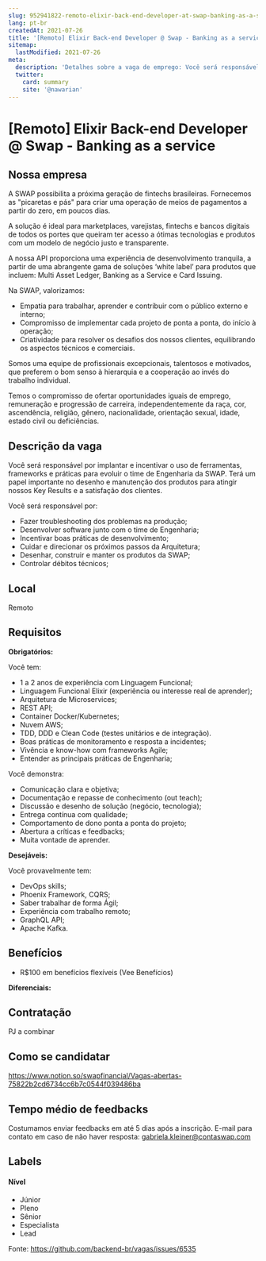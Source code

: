 ```yaml
---
slug: 952941822-remoto-elixir-back-end-developer-at-swap-banking-as-a-service
lang: pt-br
createdAt: 2021-07-26
title: '[Remoto] Elixir Back-end Developer @ Swap - Banking as a service - Vaga de Emprego'
sitemap:
  lastModified: 2021-07-26
meta:
  description: 'Detalhes sobre a vaga de emprego: Você será responsável por implantar e incentivar o uso de ferramentas, frameworks e práticas para evoluir o time de Engenharia da SWAP. Terá um papel importante no desenho e manutenção dos produtos para atingir nossos Key Results e a satisfação dos clientes. Você será responsável por: - Fazer troubleshooting dos problemas na produção; - Desenvolver software junto com o time de Engenharia; - Incentivar boas práticas de desenvolvimento; - Cuidar e direcionar os próximos passos da Arquitetura; - Desenhar, construir e manter os produtos da SWAP; - Controlar débitos técnicos;'
  twitter:
    card: summary
    site: '@nawarian'
---
```


# [Remoto] Elixir Back-end Developer @ Swap - Banking as a service

<!--
==================================================
Caso a vaga for remoto durante a pandemia informar no texto "Remoto durante o covid"
==================================================
-->
<!-- 
==================================================
POR FAVOR, SÓ POSTE SE A VAGA FOR PARA BACK-END!

Não faça distinção de gênero no título da vaga.

Use: "Back-End Developer" ao invés de 
"Desenvolvedor Back-End" \o/

Exemplo: `[São Paulo] Back-End Developer @ NOME DA EMPRESA`
==================================================
-->
<!--
==================================================
Caso a vaga for remoto durante a pandemia deixar a linha abaixo
==================================================
-->


## Nossa empresa

A SWAP possibilita a próxima geração de fintechs brasileiras. Fornecemos as "picaretas e pás" para criar uma operação de meios de pagamentos a partir do zero, em poucos dias.

A solução é ideal para marketplaces, varejistas, fintechs e bancos digitais de todos os portes que queiram ter acesso a ótimas tecnologias e produtos com um modelo de negócio justo e transparente.

A nossa API proporciona uma experiência de desenvolvimento tranquila, a partir de uma abrangente gama de soluções ‘white label’ para produtos que incluem: Multi Asset Ledger, Banking as a Service e Card Issuing.

Na SWAP, valorizamos:

- Empatia para trabalhar, aprender e contribuir com o público externo e interno;
- Compromisso de implementar cada projeto de ponta a ponta, do início à operação;
- Criatividade para resolver os desafios dos nossos clientes, equilibrando os aspectos técnicos e comerciais.

Somos uma equipe de profissionais excepcionais, talentosos e motivados, que preferem o bom senso à hierarquia e a cooperação ao invés do trabalho individual.

Temos o compromisso de ofertar oportunidades iguais de emprego, remuneração e progressão de carreira, independentemente da raça, cor, ascendência, religião, gênero, nacionalidade, orientação sexual, idade, estado civil ou deficiências.

## Descrição da vaga

Você será responsável por implantar e incentivar o uso de ferramentas, frameworks e práticas para evoluir o time de Engenharia da SWAP. Terá um papel importante no desenho e manutenção dos produtos para atingir nossos Key Results e a satisfação dos clientes.

Você será responsável por:

- Fazer troubleshooting dos problemas na produção;
- Desenvolver software junto com o time de Engenharia;
- Incentivar boas práticas de desenvolvimento;
- Cuidar e direcionar os próximos passos da Arquitetura;
- Desenhar, construir e manter os produtos da SWAP;
- Controlar débitos técnicos;

## Local

Remoto

## Requisitos

**Obrigatórios:**

Você tem:

- 1 a 2 anos de experiência com Linguagem Funcional;
- Linguagem Funcional Elixir (experiência ou interesse real de aprender);
- Arquitetura de Microservices;
- REST API;
- Container Docker/Kubernetes;
- Nuvem AWS;
- TDD, DDD e Clean Code (testes unitários e de integração).
- Boas práticas de monitoramento e resposta a incidentes;
- Vivência e know-how com frameworks Agile;
- Entender as principais práticas de Engenharia;

Você demonstra:

- Comunicação clara e objetiva;
- Documentação e repasse de conhecimento (out teach);
- Discussão e desenho de solução (negócio, tecnologia);
- Entrega contínua com qualidade;
- Comportamento de dono ponta a ponta do projeto;
- Abertura a críticas e feedbacks;
- Muita vontade de aprender.

**Desejáveis:**

Você provavelmente tem:

- DevOps skills;
- Phoenix Framework, CQRS;
- Saber trabalhar de forma Ágil;
- Experiência com trabalho remoto;
- GraphQL API;
- Apache Kafka.

## Benefícios

- R$100 em benefícios flexíveis (Vee Benefícios)

**Diferenciais:**

## Contratação

PJ a combinar

## Como se candidatar

https://www.notion.so/swapfinancial/Vagas-abertas-75822b2cd6734cc6b7c0544f039486ba


## Tempo médio de feedbacks

Costumamos enviar feedbacks em até 5 dias após a inscrição.
E-mail para contato em caso de não haver resposta: gabriela.kleiner@contaswap.com

## Labels
<!-- retire os labels que não fazem sentido à vaga -->

#### Nível
- Júnior
- Pleno
- Sênior
- Especialista
- Lead




Fonte: https://github.com/backend-br/vagas/issues/6535